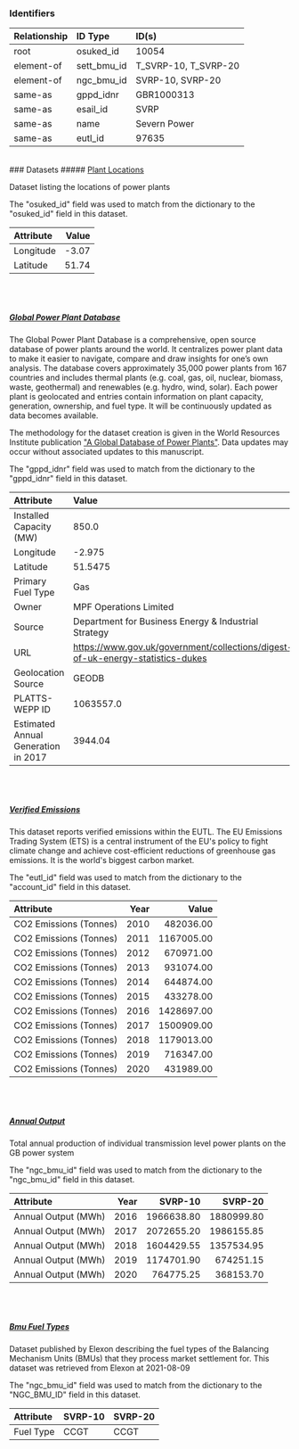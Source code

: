 ### Identifiers

| Relationship   | ID Type     | ID(s)                |
|:---------------|:------------|:---------------------|
| root           | osuked_id   | 10054                |
| element-of     | sett_bmu_id | T_SVRP-10, T_SVRP-20 |
| element-of     | ngc_bmu_id  | SVRP-10, SVRP-20     |
| same-as        | gppd_idnr   | GBR1000313           |
| same-as        | esail_id    | SVRP                 |
| same-as        | name        | Severn Power         |
| same-as        | eutl_id     | 97635                |

<br>
### Datasets
##### <a href="https://raw.githubusercontent.com/OSUKED/Dictionary-Datasets/main/datasets/plant-locations/datapackage.json">Plant Locations</a>

Dataset listing the locations of power plants

The "osuked_id" field was used to match from the dictionary to the "osuked_id" field in this dataset.

| Attribute   |   Value |
|:------------|--------:|
| Longitude   |   -3.07 |
| Latitude    |   51.74 |

<br><br>
##### <a href="https://raw.githubusercontent.com/OSUKED/Dictionary-Datasets/main/datasets/global-power-plant-database/datapackage.json">Global Power Plant Database</a>

The Global Power Plant Database is a comprehensive, open source database of power plants around the world. It centralizes power plant data to make it easier to navigate, compare and draw insights for one’s own analysis. The database covers approximately 35,000 power plants from 167 countries and includes thermal plants (e.g. coal, gas, oil, nuclear, biomass, waste, geothermal) and renewables (e.g. hydro, wind, solar). Each power plant is geolocated and entries contain information on plant capacity, generation, ownership, and fuel type. It will be continuously updated as data becomes available. 

The methodology for the dataset creation is given in the World Resources Institute publication ["A Global Database of Power Plants"](https://www.wri.org/research/global-database-power-plants). Data updates may occur without associated updates to this manuscript.

The "gppd_idnr" field was used to match from the dictionary to the "gppd_idnr" field in this dataset.

| Attribute                           | Value                                                                          |
|:------------------------------------|:-------------------------------------------------------------------------------|
| Installed Capacity (MW)             | 850.0                                                                          |
| Longitude                           | -2.975                                                                         |
| Latitude                            | 51.5475                                                                        |
| Primary Fuel Type                   | Gas                                                                            |
| Owner                               | MPF Operations Limited                                                         |
| Source                              | Department for Business Energy & Industrial Strategy                           |
| URL                                 | https://www.gov.uk/government/collections/digest-of-uk-energy-statistics-dukes |
| Geolocation Source                  | GEODB                                                                          |
| PLATTS-WEPP ID                      | 1063557.0                                                                      |
| Estimated Annual Generation in 2017 | 3944.04                                                                        |

<br><br>
##### <a href="https://raw.githubusercontent.com/OSUKED/Dictionary-Datasets/main/datasets/verified-emissions/datapackage.json">Verified Emissions</a>

This dataset reports verified emissions within the EUTL. The EU Emissions Trading System (ETS) is a central instrument of the EU's policy to fight climate change and achieve cost-efficient reductions of greenhouse gas emissions. It is the world's biggest carbon market.

The "eutl_id" field was used to match from the dictionary to the "account_id" field in this dataset.

| Attribute              |   Year |      Value |
|:-----------------------|-------:|-----------:|
| CO2 Emissions (Tonnes) |   2010 |  482036.00 |
| CO2 Emissions (Tonnes) |   2011 | 1167005.00 |
| CO2 Emissions (Tonnes) |   2012 |  670971.00 |
| CO2 Emissions (Tonnes) |   2013 |  931074.00 |
| CO2 Emissions (Tonnes) |   2014 |  644874.00 |
| CO2 Emissions (Tonnes) |   2015 |  433278.00 |
| CO2 Emissions (Tonnes) |   2016 | 1428697.00 |
| CO2 Emissions (Tonnes) |   2017 | 1500909.00 |
| CO2 Emissions (Tonnes) |   2018 | 1179013.00 |
| CO2 Emissions (Tonnes) |   2019 |  716347.00 |
| CO2 Emissions (Tonnes) |   2020 |  431989.00 |

<br><br>
##### <a href="https://raw.githubusercontent.com/OSUKED/Dictionary-Datasets/main/datasets/annual-output/datapackage.json">Annual Output</a>

Total annual production of individual transmission level power plants on the GB power system

The "ngc_bmu_id" field was used to match from the dictionary to the "ngc_bmu_id" field in this dataset.

| Attribute           |   Year |    SVRP-10 |    SVRP-20 |
|:--------------------|-------:|-----------:|-----------:|
| Annual Output (MWh) |   2016 | 1966638.80 | 1880999.80 |
| Annual Output (MWh) |   2017 | 2072655.20 | 1986155.85 |
| Annual Output (MWh) |   2018 | 1604429.55 | 1357534.95 |
| Annual Output (MWh) |   2019 | 1174701.90 |  674251.15 |
| Annual Output (MWh) |   2020 |  764775.25 |  368153.70 |

<br><br>
##### <a href="https://raw.githubusercontent.com/OSUKED/Dictionary-Datasets/main/datasets/bmu-fuel-types/datapackage.json">Bmu Fuel Types</a>

Dataset published by Elexon describing the fuel types of the Balancing Mechanism Units (BMUs) that they process market settlement for. This dataset was retrieved from Elexon at 2021-08-09

The "ngc_bmu_id" field was used to match from the dictionary to the "NGC_BMU_ID" field in this dataset.

| Attribute   | SVRP-10   | SVRP-20   |
|:------------|:----------|:----------|
| Fuel Type   | CCGT      | CCGT      |
